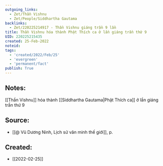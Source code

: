 ```yaml
---
outgoing_links:
  - Zet/Thần Vishnu
  - Zet/People/Siddhartha Gautama
backlinks:
  - Zet/220225214917 - Thần Vishnu giáng trần 9 lần
title: Thần Vishnu hóa thành Phật Thích ca ở lần giáng trần thứ 9
UID: 220225215435
created: 25-Feb-2022
noteid:
tags:
  - 'created/2022/Feb/25'
  - 'evergreen'
  - 'permanent/fact'
publish: True
---
```

## Notes:
[[Thần Vishnu]] hóa thành [[Siddhartha Gautama|Phật Thích ca]] ở lần giáng trần thứ 9

## Source:
- [[@ Vũ Dương Ninh, Lịch sử văn minh thế giới]], p.





## Created:
- [[2022-02-25]]
